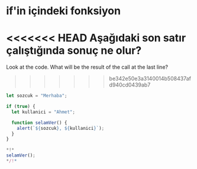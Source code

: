 
# if'in içindeki fonksiyon

<<<<<<< HEAD
Aşağıdaki son satır çalıştığında sonuç ne olur?
=======
Look at the code. What will be the result of the call at the last line?
>>>>>>> be342e50e3a3140014b508437afd940cd0439ab7

```js run
let sozcuk = "Merhaba";

if (true) {
  let kullanici = "Ahmet";

  function selamVer() {
    alert(`${sozcuk}, ${kullanici}`);
  }
}

*!*
selamVer();
*/!*
```
